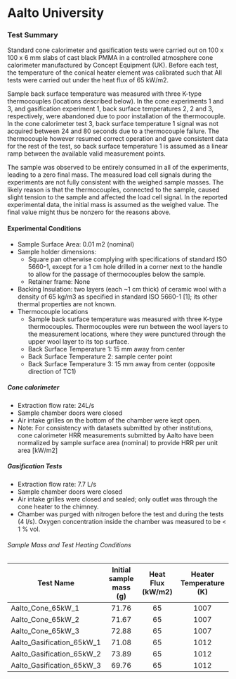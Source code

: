 # Aalto University

### Test Summary
Standard cone calorimeter and gasification tests were carried out on 100 x 100 x 6 mm slabs of cast black PMMA  in a controlled atmosphere cone calorimeter manufactured by Concept Equipment (UK). Before each test, the temperature of the conical heater element was calibrated such that All tests were carried out under the heat flux of 65 kW/m2.   

Sample back surface temperature was measured with three K-type thermocouples (locations described below). In the cone experiments 1 and 3, and gasification experiment 1, back surface temperatures 2, 2 and 3, respectively, were abandoned due to poor installation of the thermocouple. In the cone calorimeter test 3, back surface temperature 1 signal was not acquired between 24 and 80 seconds due to a thermocouple failure. The thermocouple however resumed correct operation and gave consistent data for the rest of the test, so back surface temperature 1 is assumed as a linear ramp between the available valid measurement points.  

The sample was observed to be entirely consumed in all of the experiments, leading to a zero final mass. The measured load cell signals during the experiments are not fully consistent with the weighed sample masses. The likely reason is that the thermocouples, connected to the sample, caused slight tension to the sample and affected the load cell signal. In the reported experimental data, the initial mass is assumed as the weighed value. The final value might thus be nonzero for the reasons above.



#### Experimental Conditions
* Sample Surface Area: 0.01 m2 (nominal)
* Sample holder dimensions:
    - Square pan otherwise complying with specifications of standard ISO 5660-1, except for a 1 cm hole drilled in a corner next to the handle to allow for the passage of thermocouples below the sample.
    - Retainer frame: None
* Backing Insulation: two layers (each ~1 cm thick) of ceramic wool with a density of 65 kg/m3 as specified in standard ISO 5660-1 [1]; its other thermal properties are not known.
* Thermocouple locations 
    - Sample back surface temperature was measured with three K-type thermocouples. Thermocouples were run between the wool layers to the measurement locations, where they were punctured through the upper wool layer to its top surface. 
    - Back Surface Temperature 1: 15 mm away from center
    - Back Surface Temperature 2: sample center point 
    - Back Surface Temperature 3: 15 mm away from center (opposite direction of TC1)

##### Cone calorimeter
* Extraction flow rate: 24L/s
* Sample chamber doors were closed
* Air intake grilles on the bottom of the chamber were kept open.
* Note: For consistency with datasets submitted by other institutions, cone calorimeter HRR measurements submitted by Aalto have been normalized by sample surface area (nominal) to provide HRR per unit area [kW/m2]


##### Gasification Tests
* Extraction flow rate: 7.7 L/s
* Sample chamber doors were closed
* Air intake grilles were closed and sealed; only outlet was through the cone heater to the chimney.
* Chamber was purged with nitrogen before the test and during the tests (4 l/s). Oxygen concentration inside the chamber was measured to be < 1 % vol.



###### Sample Mass and Test Heating Conditions  
|Test Name | Initial sample mass (g)| Heat Flux (kW/m2)| Heater Temperature (K) |
|----------|:------:| :---: | :---: |
|Aalto\_Cone\_65kW\_1 | 71.76 | 65 | 1007  |
|Aalto\_Cone\_65kW\_2 | 71.67 | 65 | 1007  |
|Aalto\_Cone\_65kW\_3 | 72.88 | 65 | 1007  |
|Aalto\_Gasification\_65kW\_1 | 71.08 | 65 | 1012 |
|Aalto\_Gasification\_65kW\_2 | 73.89 | 65 | 1012 |
|Aalto\_Gasification\_65kW\_3 | 69.76 | 65 | 1012 |
